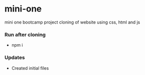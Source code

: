 # mini-one
mini one bootcamp project
cloning of website using css, html and js

### Run after cloning
- npm i

### Updates
- Created initial files
